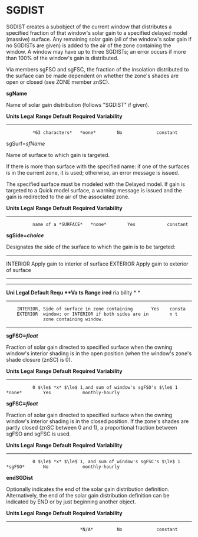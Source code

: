 # SGDIST

SGDIST creates a subobject of the current window that distributes a specified fraction of that window's solar gain to a specified delayed model (massive) surface. Any remaining solar gain (all of the window's solar gain if no SGDISTs are given) is added to the air of the zone containing the window. A window may have up to three SGDISTs; an error occurs if more than 100% of the window's gain is distributed.

Via members sgFSO and sgFSC, the fraction of the insolation distributed to the surface can be made dependent on whether the zone's shades are open or closed (see ZONE member znSC).

**sgName**

Name of solar gain distribution (follows "SGDIST" if given).

  **Units**   **Legal Range**   **Default**   **Required**   **Variability**
  ----------- ----------------- ------------- -------------- -----------------
              *63 characters*   *none*        No             constant

sgSurf=*sfName*

Name of surface to which gain is targeted.

If there is more than surface with the specified name: if one of the surfaces is in the current zone, it is used; otherwise, an error message is issued.

<!--
??Qualified naming scheme for referencing surfaces in other zones.  
-->
The specified surface must be modeled with the Delayed model. If gain is targeted to a Quick model surface, a warning message is issued and the gain is redirected to the air of the associated zone.

  **Units**   **Legal Range**       **Default**   **Required**   **Variability**
  ----------- --------------------- ------------- -------------- -----------------
              name of a *SURFACE*   *none*        Yes            constant

**sgSide=*choice***

Designates the side of the surface to which the gain is to be targeted:

  ---------- -----------------------------------
  INTERIOR   Apply gain to interior of surface
  EXTERIOR   Apply gain to exterior of surface
  ---------- -----------------------------------

  ----------------------------------------------------------------------
  **Uni **Legal   **Default**                              **Requ \*\*Va
  ts**  Range**                                            ired** ria
                                                                  bility
                                                                  * *
  ----- --------- ---------------------------------------- ------ ------
        INTERIOR, Side of surface in zone containing       Yes    consta
        EXTERIOR  window; or INTERIOR if both sides are in        n t
                  zone containing window.                         
  ----------------------------------------------------------------------

<!--
  ??This can produce some strange arrangements; verify that energy balance can be properly defined in all cases.
-->
**sgFSO=*float***

Fraction of solar gain directed to specified surface when the owning window's interior shading is in the open position (when the window's zone's shade closure (znSC) is 0).

  **Units**   **Legal Range**                                           **Default**   **Required**   **Variability**
  ----------- --------------------------------------------------------- ------------- -------------- -----------------
              0 $\le$ *x* $\le$ 1,and sum of window's sgFSO's $\le$ 1   *none*        Yes            monthly-hourly

**sgFSC=*float***

Fraction of solar gain directed to specified surface when the owning window's interior shading is in the closed position. If the zone's shades are partly closed (znSC between 0 and 1), a proportional fraction between sgFSO and sgFSC is used.

  **Units**   **Legal Range**                                            **Default**   **Required**   **Variability**
  ----------- ---------------------------------------------------------- ------------- -------------- -----------------
              0 $\le$ *x* $\le$ 1, and sum of window's sgFSC's $\le$ 1   *sgFSO*       No             monthly-hourly

**endSGDist**

Optionally indicates the end of the solar gain distribution definition. Alternatively, the end of the solar gain distribution definition can be indicated by END or by just beginning another object.

  **Units**   **Legal Range**   **Default**   **Required**   **Variability**
  ----------- ----------------- ------------- -------------- -----------------
                                *N/A*         No             constant


